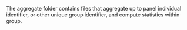 The aggregate folder contains files that aggregate up to panel individual identifier, or other unique group identifier, and compute statistics within group.
